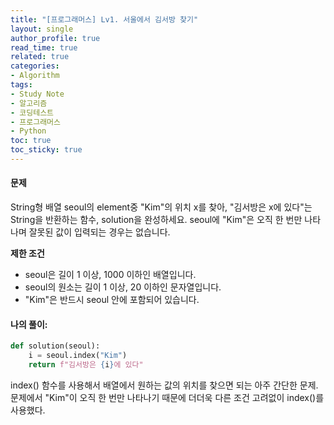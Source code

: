 ```yaml
---
title: "[프로그래머스] Lv1. 서울에서 김서방 찾기"
layout: single
author_profile: true
read_time: true
related: true
categories:
- Algorithm
tags:
- Study Note
- 알고리즘
- 코딩테스트
- 프로그래머스
- Python
toc: true
toc_sticky: true
---
```




#### **문제**

String형 배열 seoul의 element중 "Kim"의 위치 x를 찾아, "김서방은 x에 있다"는 String을 반환하는 함수, solution을 완성하세요. seoul에 "Kim"은 오직 한 번만 나타나며 잘못된 값이 입력되는 경우는 없습니다.

**제한 조건**

- seoul은 길이 1 이상, 1000 이하인 배열입니다.
- seoul의 원소는 길이 1 이상, 20 이하인 문자열입니다.
- "Kim"은 반드시 seoul 안에 포함되어 있습니다.

#### **나의 풀이:**

```python
def solution(seoul):
    i = seoul.index("Kim")
    return f"김서방은 {i}에 있다"
```

index() 함수를 사용해서 배열에서 원하는 값의 위치를 찾으면 되는 아주 간단한 문제. 문제에서 "Kim"이 오직 한 번만 나타나기 때문에 더더욱 다른 조건 고려없이 index()를 사용했다.